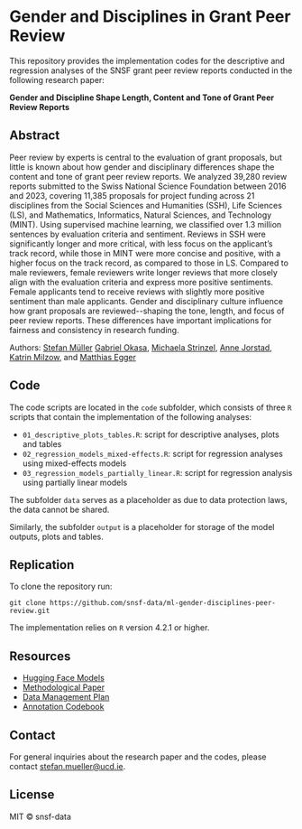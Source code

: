 # Gender and Disciplines in Grant Peer Review

This repository provides the implementation codes for the descriptive and regression
analyses of the SNSF grant peer review reports conducted in the following research paper:

**Gender and Discipline Shape Length, Content and Tone of Grant Peer Review Reports**

## Abstract

Peer review by experts is central to the evaluation of grant proposals, but little is
known about how gender and disciplinary differences shape the content and tone of
grant peer review reports. We analyzed 39,280 review reports submitted to the
Swiss National Science Foundation between 2016 and 2023, covering 11,385 proposals
for project funding across 21 disciplines from the Social Sciences and Humanities (SSH),
Life Sciences (LS), and Mathematics, Informatics, Natural Sciences, and Technology (MINT).
Using supervised machine learning, we classified over 1.3 million sentences by evaluation
criteria and sentiment. Reviews in SSH were significantly longer and more critical,
with less focus on the applicant’s track record, while those in MINT were more concise
and positive, with a higher focus on the track record, as compared to those in LS.
Compared to male reviewers, female reviewers write longer reviews that more closely
align with the evaluation criteria and express more positive sentiments. Female
applicants tend to receive reviews with slightly more positive sentiment than male
applicants. Gender and disciplinary culture influence how grant proposals are
reviewed--shaping the tone, length, and focus of peer review reports. These differences
have important implications for fairness and consistency in research funding.

Authors: [Stefan Müller](https://orcid.org/0000-0002-6315-4125)
[Gabriel Okasa](https://orcid.org/0000-0002-3573-7227),
[Michaela Strinzel](https://orcid.org/0000-0003-3181-0623),
[Anne Jorstad](https://orcid.org/0000-0002-6438-1979),
[Katrin Milzow](https://orcid.org/0009-0002-8959-2534), and
[Matthias Egger](https://orcid.org/0000-0001-7462-5132)

## Code

The code scripts are located in the `code` subfolder, which consists of three
`R` scripts that contain the implementation of the following analyses:

- `01_descriptive_plots_tables.R`: script for descriptive analyses, plots and tables
- `02_regression_models_mixed-effects.R`: script for regression analyses using mixed-effects models
- `03_regression_models_partially_linear.R`: script for regression analysis using partially linear models

The subfolder `data` serves as a placeholder as due to data protection laws, the data cannot be shared.

Similarly, the subfolder `output` is a placeholder for storage of the model outputs, plots and tables.

## Replication

To clone the repository run:

```
git clone https://github.com/snsf-data/ml-gender-disciplines-peer-review.git
```

The implementation relies on `R` version 4.2.1 or higher.

## Resources

- [Hugging Face Models](https://huggingface.co/snsf-data)
- [Methodological Paper](https://arxiv.org/abs/2411.16662)
- [Data Management Plan](https://doi.org/10.46446/DMP-peer-review-assessment-ML)
- [Annotation Codebook](https://doi.org/10.46446/Codebook-peer-review-assessment-ML)

## Contact

For general inquiries about the research paper and the codes, please contact [stefan.mueller@ucd.ie](mailto:stefan.mueller@ucd.ie).

## License

MIT © snsf-data
